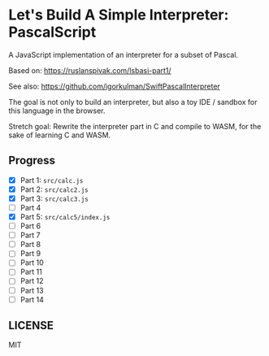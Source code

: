 # Let's Build A Simple Interpreter: PascalScript

A JavaScript implementation of an interpreter for a subset of Pascal.

Based on:
https://ruslanspivak.com/lsbasi-part1/

See also:
https://github.com/igorkulman/SwiftPascalInterpreter

The goal is not only to build an interpreter, but also a toy IDE / sandbox for this language in the browser.

Stretch goal: Rewrite the interpreter part in C and compile to WASM, for the sake of learning C and WASM.

## Progress

- [x] Part 1: `src/calc.js`
- [x] Part 2: `src/calc2.js`
- [x] Part 3: `src/calc3.js`
- [ ] Part 4
- [x] Part 5: `src/calc5/index.js`
- [ ] Part 6
- [ ] Part 7
- [ ] Part 8
- [ ] Part 9
- [ ] Part 10
- [ ] Part 11
- [ ] Part 12
- [ ] Part 13
- [ ] Part 14

## LICENSE
MIT
